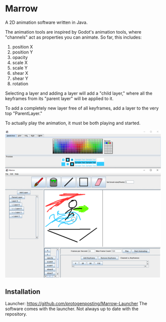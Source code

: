 # Marrow

A 2D animation software written in Java.

The animation tools are inspired by Godot's animation tools, where "channels" act as properties you can animate. So far, this includes:

1.  position X
2.  position Y
3.  opacity
4.  scale X
5.  scale Y
6.  shear X
7.  shear Y
8.  rotation

Selecting a layer and adding a layer will add a "child layer," where all the keyframes from its "parent layer" will be applied to it.

To add a completely new layer free of all keyframes, add a layer to the very top "ParentLayer."

To actually play the animation, it must be both playing and started.

![alt text](https://github.com/protogenposting/Marrow/blob/main/marrow.png "Marrow Showcase")

## Installation

Launcher: https://github.com/protogenposting/Marrow-Launcher
The software comes with the launcher. Not always up to date with the repository.
